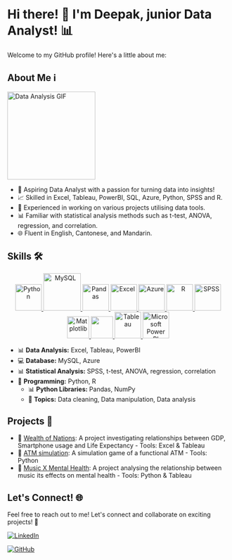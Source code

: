 # Hi there! 👋 I'm Deepak, junior Data Analyst! 📊

Welcome to my GitHub profile! Here's a little about me:

## About Me ℹ️

<p align="left">
<img src="https://media.giphy.com/media/v1.Y2lkPTc5MGI3NjExOTM4NG9uaHlraWF5enJ6bzZuOGljazF2NjYzYTBwY25jZmY0eGEzbyZlcD12MV9pbnRlcm5hbF9naWZfYnlfaWQmY3Q9Zw/UMyvk17PIo3SiZQWju/giphy.gif" alt="Data Analysis GIF" width="200"/>
</p>

- 🚀 Aspiring Data Analyst with a passion for turning data into insights!
- 📈 Skilled in Excel, Tableau, PowerBI, SQL, Azure, Python, SPSS and R.
- 💼 Experienced in working on various projects utilising data tools.
- 📊 Familiar with statistical analysis methods such as t-test, ANOVA, regression, and correlation.
- 🌐 Fluent in English, Cantonese, and Mandarin.

## Skills 🛠️

<p align="center">
<a href="https://www.w3schools.com/" onclick="window.open("https://www.w3schools.com/", "_self");"> <img src="https://www.python.org/static/community_logos/python-logo.png" alt="Python" height="60"/> </a>
<a href="#" target="_blank"> <img src="https://www.mysql.com/common/logos/logo-mysql-170x115.png" alt="MySQL" height="85"/> </a>
<a href="#" target="_blank"> <img src="https://upload.wikimedia.org/wikipedia/commons/thumb/e/ed/Pandas_logo.svg/2560px-Pandas_logo.svg.png" alt="Pandas" height="60"/> </a>
<a href="#" target="_blank"> <img src="https://upload.wikimedia.org/wikipedia/commons/thumb/3/34/Microsoft_Office_Excel_%282019%E2%80%93present%29.svg/512px-Microsoft_Office_Excel_%282019%E2%80%93present%29.svg.png" alt="Excel" height="60"/> </a>
<a href="#" target="_blank"> <img src="https://upload.wikimedia.org/wikipedia/commons/thumb/a/a8/Microsoft_Azure_Logo.svg/187px-Microsoft_Azure_Logo.svg.png" alt="Azure" height="60"/> </a>
<a href="#" target="_blank"> <img src="https://www.r-project.org/logo/Rlogo.png" alt="R" height="60"/> </a>
<a href="#" target="_blank"> <img src="https://blogs.brighton.ac.uk/sasspsychlab/files/2016/01/spss-1xrn65a.png" alt="SPSS" height="60"/> </a>
<a href="#" target="_blank"> <img src="https://matplotlib.org/stable/_images/sphx_glr_logos2_003.png" alt="Matplotlib" height="50"/> </a>
<a href="#" target="_blank"> <img src="https://seaborn.pydata.org/_static/logo-wide-lightbg.svg" height="50"/> </a>
<a href="#" target="_blank"> <img src="https://upload.wikimedia.org/wikipedia/en/thumb/0/06/Tableau_logo.svg/1920px-Tableau_logo.svg.png" alt="Tableau" height="60"/> </a>
<a href="#" target="_blank"> <img src="https://insightsoftware.com/wp-content/uploads/2018/03/blog-microsoft-power-bi-solid-color.jpg" alt="Microsoft Power BI" height="60"/> </a>
</p>

- 📊 **Data Analysis:** Excel, Tableau, PowerBI
- 💻 **Database:** MySQL, Azure
- 📊 **Statistical Analysis:** SPSS, t-test, ANOVA, regression, correlation
- 🐍 **Programming:** Python, R
  - 📊 **Python Libraries:** Pandas, NumPy
  - 🐍 **Topics:** Data cleaning, Data manipulation, Data analysis
  
## Projects 🚀

- 🌟 [Wealth of Nations](https://github.com/assudani-deepak/Wealth-of-Nations-EXCEL-TABLEAU-): A project investigating relationships between GDP, Smartphone usage and Life Expectancy - Tools: Excel & Tableau
- 🌟 [ATM simulation](https://github.com/assudani-deepak/ATM-project-PYTHON-/tree/main): A simulation game of a functional ATM - Tools: Python
- 🌟 [Music X Mental Health](https://github.com/deepak-assudani/MusicXMentalHealth): A project analysing the relationship between music its effects on mental health - Tools: Python & Tableau


## Let's Connect! 🌐

Feel free to reach out to me! Let's connect and collaborate on exciting projects! 🤝

[![LinkedIn](https://img.shields.io/badge/LinkedIn-Connect-blue)](https://www.linkedin.com/in/deepakassudani)

[![GitHub](https://img.shields.io/badge/GitHub-Follow-181717)](https://github.com/assudani-deepak)



<!--
**assudani-deepak/assudani-deepak** is a ✨ _special_ ✨ repository because its `README.md` (this file) appears on your GitHub profile.

Here are some ideas to get you started:

- 🔭 I’m currently working on ...
- 🌱 I’m currently learning ...
- 👯 I’m looking to collaborate on ...
- 🤔 I’m looking for help with ...
- 💬 Ask me about ...
- 📫 How to reach me: ...
- 😄 Pronouns: ...
- ⚡ Fun fact: ...
-->
